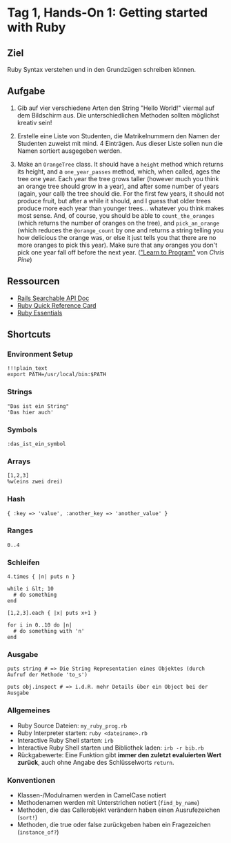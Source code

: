 # Tag 1, Hands-On 1: Getting started with Ruby

## Ziel

Ruby Syntax verstehen und in den Grundzügen schreiben können.

## Aufgabe

1. Gib auf vier verschiedene Arten den String "Hello World!" viermal auf dem
Bildschirm aus. Die unterschiedlichen Methoden sollten möglichst kreativ sein!

2. Erstelle eine Liste von Studenten, die Matrikelnummern den Namen der Studenten
zuweist  mit mind. 4 Einträgen. Aus dieser Liste sollen nun die Namen
sortiert ausgegeben werden.

3. Make an `OrangeTree` class. It should have a `height` method which returns
its height, and a `one_year_passes` method, which, when called, ages the tree
one year. Each year the tree grows taller (however much you think an orange
tree should grow in a year), and after some number of years (again, your call)
the tree should die. For the first few years, it should not produce fruit, but
after a while it should, and I guess that older trees produce more each year
than younger trees... whatever you think makes most sense. And, of course, you
should be able to `count_the_oranges` (which returns the number of oranges on
the tree), and `pick_an_orange` (which reduces the `@orange_count` by one and
returns a string telling you how delicious the orange was, or else it just
tells you that there are no more oranges to pick this year). Make sure that
any oranges you don't pick one year fall off before the next year. (["Learn to
Program"](http://pine.fm/LearnToProgram/ "Learn to Program, by Chris Pine") von *Chris Pine*)

## Ressourcen

* [Rails Searchable API Doc](http://railsapi.com/ "Rails Searchable API Doc")
* [Ruby Quick Reference Card](http://www.scribd.com/doc/7991776/Refcard-30-Essential-Ruby "Refcard #30: Essential Ruby")
* [Ruby Essentials](handson/ruby_essentials.html "Ruby Essentials")

## Shortcuts

### Environment Setup

    !!!plain_text
    export PATH=/usr/local/bin:$PATH

### Strings

    "Das ist ein String"
    'Das hier auch'

### Symbols    

    :das_ist_ein_symbol

### Arrays

    [1,2,3]
    %w(eins zwei drei)

### Hash
  
    { :key => 'value', :another_key => 'another_value' }

### Ranges

    0..4

### Schleifen
    
    4.times { |n| puts n }

    while i &lt; 10 
      # do something 
    end

    [1,2,3].each { |x| puts x+1 }

    for i in 0..10 do |n| 
      # do something with 'n'
    end 

### Ausgabe

    puts string # => Die String Representation eines Objektes (durch Aufruf der Methode 'to_s')
    
    puts obj.inspect # => i.d.R. mehr Details über ein Object bei der Ausgabe

### Allgemeines

* Ruby Source Dateien: `my_ruby_prog.rb`
* Ruby Interpreter starten: `ruby <dateiname>.rb`
* Interactive Ruby Shell starten: `irb`
* Interactive Ruby Shell starten und Bibliothek laden: `irb -r bib.rb`
* Rückgabewerte: Eine Funktion gibt **immer den zuletzt evaluierten Wert zurück**, auch ohne Angabe des Schlüsselworts `return`. 

### Konventionen

* Klassen-/Modulnamen werden in CamelCase notiert
* Methodenamen werden mit Unterstrichen notiert (`find_by_name`)
* Methoden, die das Callerobjekt verändern haben einen Ausrufezeichen (`sort!`) 
* Methoden, die true oder false zurückgeben haben ein Fragezeichen (`instance_of?`) 


